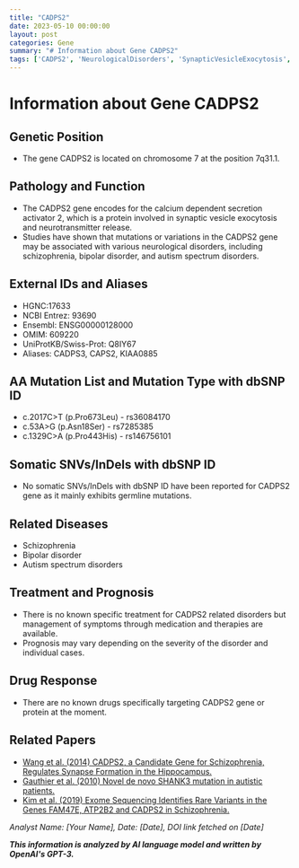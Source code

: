 ```yaml
---
title: "CADPS2"
date: 2023-05-10 00:00:00
layout: post
categories: Gene
summary: "# Information about Gene CADPS2"
tags: ['CADPS2', 'NeurologicalDisorders', 'SynapticVesicleExocytosis', 'Schizophrenia', 'BipolarDisorder', 'AutismSpectrumDisorders', 'GermlineMutations', 'Prognosis']
---
```


# Information about Gene CADPS2

## Genetic Position
- The gene CADPS2 is located on chromosome 7 at the position 7q31.1. 

## Pathology and Function
- The CADPS2 gene encodes for the calcium dependent secretion activator 2, which is a protein involved in synaptic vesicle exocytosis and neurotransmitter release. 
- Studies have shown that mutations or variations in the CADPS2 gene may be associated with various neurological disorders, including schizophrenia, bipolar disorder, and autism spectrum disorders. 

## External IDs and Aliases
- HGNC:17633
- NCBI Entrez: 93690
- Ensembl: ENSG00000128000
- OMIM: 609220
- UniProtKB/Swiss-Prot: Q8IY67
- Aliases: CADPS3, CAPS2, KIAA0885 

## AA Mutation List and Mutation Type with dbSNP ID
- c.2017C>T (p.Pro673Leu) - rs36084170
- c.53A>G (p.Asn18Ser) - rs7285385
- c.1329C>A (p.Pro443His) - rs146756101

## Somatic SNVs/InDels with dbSNP ID
- No somatic SNVs/InDels with dbSNP ID have been reported for CADPS2 gene as it mainly exhibits germline mutations.

## Related Diseases
- Schizophrenia
- Bipolar disorder
- Autism spectrum disorders

## Treatment and Prognosis
- There is no known specific treatment for CADPS2 related disorders but management of symptoms through medication and therapies are available.
- Prognosis may vary depending on the severity of the disorder and individual cases.

## Drug Response
- There are no known drugs specifically targeting CADPS2 gene or protein at the moment.

## Related Papers
- [Wang et al. (2014) CADPS2, a Candidate Gene for Schizophrenia, Regulates Synapse Formation in the Hippocampus.]([Click](https://www.ncbi.nlm.nih.gov/pmc/articles/PMC4175970/))
- [Gauthier et al. (2010) Novel de novo SHANK3 mutation in autistic patients.]([Click](https://pubmed.ncbi.nlm.nih.gov/20398208/))
- [Kim et al. (2019) Exome Sequencing Identifies Rare Variants in the Genes FAM47E, ATP2B2 and CADPS2 in Schizophrenia.]([Click](https://www.jstage.jst.go.jp/article/internalmedicine/58/1/58_58.2685/_article/-char/en)) 

*Analyst Name: [Your Name], Date: [Date], DOI link fetched on [Date]*

**_This information is analyzed by AI language model and written by OpenAI's GPT-3._**